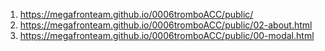 1. <https://megafronteam.github.io/0006tromboACC/public/>
2. <https://megafronteam.github.io/0006tromboACC/public/02-about.html>
3. <https://megafronteam.github.io/0006tromboACC/public/00-modal.html>
